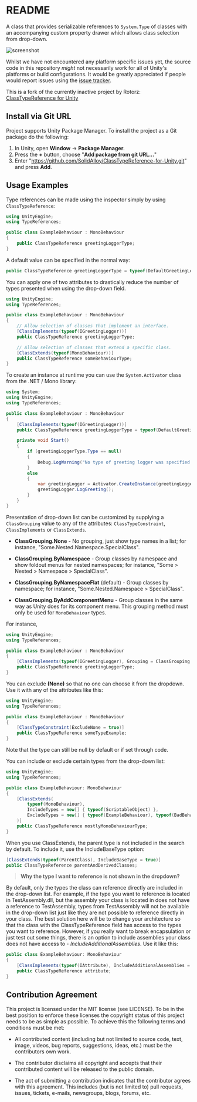 README
======

A class that provides serializable references to `System.Type` of classes with an accompanying custom property drawer which allows class selection from drop-down.

![screenshot](https://raw.githubusercontent.com/SolidAlloy/ClassTypeReference-for-Unity/master/.screenshot.png)

Whilst we have not encountered any platform specific issues yet, the source code in this repository *might* not necessarily work for all of Unity's platforms or build configurations. It would be greatly appreciated if people would report issues using the [issue tracker](https://github.com/SolidAlloy/ClassTypeReference-for-Unity/issues).

This is a fork of the currently inactive project by Rotorz: [ClassTypeReference for Unity](https://bitbucket.org/rotorz/classtypereference-for-unity/src/master/)

## Install via Git URL

Project supports Unity Package Manager. To install the project as a Git package do the following:

1. In Unity, open **Window** -> **Package Manager**.
2. Press the **+** button, choose "**Add package from git URL...**"
3. Enter "https://github.com/SolidAlloy/ClassTypeReference-for-Unity.git" and press **Add**.

Usage Examples
--------------

Type references can be made using the inspector simply by using `ClassTypeReference`:

```csharp
using UnityEngine;
using TypeReferences;

public class ExampleBehaviour : MonoBehaviour
{
    public ClassTypeReference greetingLoggerType;
}
```

A default value can be specified in the normal way:

```csharp
public ClassTypeReference greetingLoggerType = typeof(DefaultGreetingLogger);
```

You can apply one of two attributes to drastically reduce the number of types presented when using the drop-down field.

```csharp
using UnityEngine;
using TypeReferences;

public class ExampleBehaviour : MonoBehaviour
{
    // Allow selection of classes that implement an interface.
    [ClassImplements(typeof(IGreetingLogger))]
    public ClassTypeReference greetingLoggerType;

    // Allow selection of classes that extend a specific class.
    [ClassExtends(typeof(MonoBehaviour))]
    public ClassTypeReference someBehaviourType;
}
```

To create an instance at runtime you can use the `System.Activator` class from the .NET / Mono library:

```csharp
using System;
using UnityEngine;
using TypeReferences;

public class ExampleBehaviour : MonoBehaviour
{
    [ClassImplements(typeof(IGreetingLogger))]
    public ClassTypeReference greetingLoggerType = typeof(DefaultGreetingLogger);

    private void Start()
    {
        if (greetingLoggerType.Type == null)
        {
            Debug.LogWarning("No type of greeting logger was specified.");
        }
        else
        {
            var greetingLogger = Activator.CreateInstance(greetingLoggerType) as IGreetingLogger;
            greetingLogger.LogGreeting();
        }
    }
}
```

Presentation of drop-down list can be customized by supplying a `ClassGrouping` value to any of the attributes: `ClassTypeConstraint`,  `ClassImplements` or `ClassExtends`.

- **ClassGrouping.None** - No grouping, just show type names in a list; for instance, "Some.Nested.Namespace.SpecialClass".

- **ClassGrouping.ByNamespace** - Group classes by namespace and show foldout menus for nested namespaces; for instance, "Some > Nested > Namespace > SpecialClass".

- **ClassGrouping.ByNamespaceFlat** (default) - Group classes by namespace; for instance, "Some.Nested.Namespace > SpecialClass".

- **ClassGrouping.ByAddComponentMenu** - Group classes in the same way as Unity does for its component menu. This grouping method must only be used for `MonoBehaviour` types.

For instance,

```csharp
using UnityEngine;
using TypeReferences;

public class ExampleBehaviour : MonoBehaviour
{
    [ClassImplements(typeof(IGreetingLogger), Grouping = ClassGrouping.ByAddComponentMenu)]
    public ClassTypeReference greetingLoggerType;
}
```





You can exclude **(None)** so that no one can choose it from the dropdown. Use it with any of the attributes like this:

```csharp
using UnityEngine;
using TypeReferences;

public class ExampleBehaviour : MonoBehaviour
{
    [ClassTypeConstraint(ExcludeNone = true)]
    public ClassTypeReference someTypeExample;
}
```

Note that the type can still be null by default or if set through code.





You can include or exclude certain types from the drop-down list:

```csharp
using UnityEngine;
using TypeReferences;

public class ExampleBehaviour: MonoBehaviour
{
    [ClassExtends(
        typeof(MonoBehaviour),
        IncludeTypes = new[] { typeof(ScriptableObject) },
        ExcludeTypes = new[] { typeof(ExampleBehaviour), typeof(BadBehaviour) },
    )]
    public ClassTypeReference mostlyMonoBehaviourType;
}
```





When you use ClassExtends, the parent type is not included in the search by default. To include it, use the IncludeBaseType option:

```csharp
[ClassExtends(typeof(ParentClass), IncludeBaseType = true)]
public ClassTypeReference parentAndDerivedClasses;
```





> **Why the type I want to reference is not shown in the dropdown?**

By default, only the types the class can reference directly are included in the drop-down list. For example, if the type you want to reference is located in TestAssembly.dll, but the assembly your class is located in does not have a reference to TestAssembly, types from TestAssembly will not be available in the drop-down list just like they are not possible to reference directly in your class. The best solution here will be to change your architecture so that the class with the ClassTypeReference field has access to the types you want to reference. However, if you really want to break encapsulation or just test out some things, there is an option to include assemblies your class does not have access to - *IncludeAdditionalAssemblies*. Use it like this:

```csharp
public class ExampleBehaviour: MonoBehaviour
{
    [ClassImplements(typeof(IAttribute), IncludeAdditionalAssemblies = new[] { "Assembly-CSharp" })]
    public ClassTypeReference attribute;
}
```



Contribution Agreement
----------------------

This project is licensed under the MIT license (see LICENSE). To be in the best
position to enforce these licenses the copyright status of this project needs to
be as simple as possible. To achieve this the following terms and conditions
must be met:

- All contributed content (including but not limited to source code, text,
  image, videos, bug reports, suggestions, ideas, etc.) must be the
  contributors own work.

- The contributor disclaims all copyright and accepts that their contributed
  content will be released to the public domain.

- The act of submitting a contribution indicates that the contributor agrees
  with this agreement. This includes (but is not limited to) pull requests, issues,
  tickets, e-mails, newsgroups, blogs, forums, etc.

